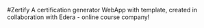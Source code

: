 #Zertify
A certification generator WebApp with template, created in collaboration with Edera - online course company!
